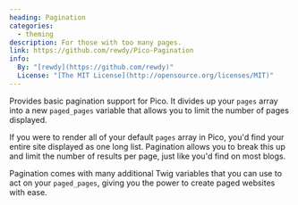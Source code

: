 ```yaml
---
heading: Pagination
categories:
  - theming
description: For those with too many pages.
link: https://github.com/rewdy/Pico-Pagination
info:
  By: "[rewdy](https://github.com/rewdy)"
  License: "[The MIT License](http://opensource.org/licenses/MIT)"
---
```


Provides basic pagination support for Pico.  It divides up your `pages` array into a new `paged_pages` variable that allows you to limit the number of pages displayed.

If you were to render all of your default `pages` array in Pico, you'd find your entire site displayed as one long list.  Pagination allows you to break this up and limit the number of results per page, just like you'd find on most blogs.

Pagination comes with many additional Twig variables that you can use to act on your `paged_pages`, giving you the power to create paged websites with ease.
